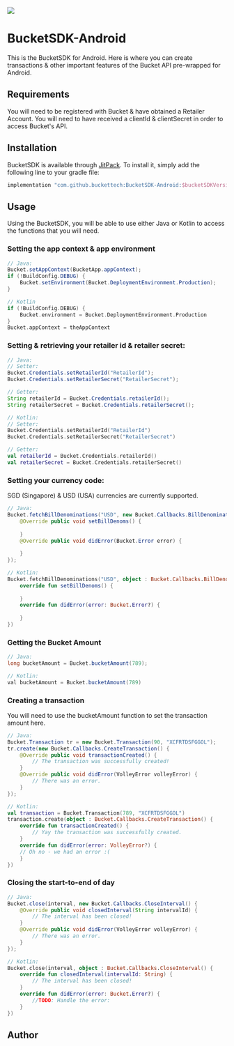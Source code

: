 [![](https://jitpack.io/v/buckettech/BucketSDK-Android.svg)](https://jitpack.io/#buckettech/BucketSDK-Android)

# BucketSDK-Android
This is the BucketSDK for Android.  Here is where you can create transactions & other important features of the Bucket API pre-wrapped for Android.

## Requirements
You will need to be registered with Bucket & have obtained a Retailer Account.  You will need to have received a clientId & clientSecret in order to access Bucket's API.

## Installation

BucketSDK is available through [JitPack](https://jitpack.io). To install
it, simply add the following line to your gradle file:

```gradle
implementation "com.github.buckettech:BucketSDK-Android:$bucketSDKVersion"
```

## Usage
Using the BucketSDK, you will be able to use either Java or Kotlin to access the functions that you will need.
### Setting the app context & app environment
```Java
// Java:
Bucket.setAppContext(BucketApp.appContext);
if (!BuildConfig.DEBUG) {
    Bucket.setEnvironment(Bucket.DeploymentEnvironment.Production);
}
```
```Kotlin
// Kotlin
if (!BuildConfig.DEBUG) {
    Bucket.environment = Bucket.DeploymentEnvironment.Production
}
Bucket.appContext = theAppContext
```

### Setting & retrieving your retailer id & retailer secret:
````Java
// Java:
// Setter:
Bucket.Credentials.setRetailerId("RetailerId");
Bucket.Credentials.setRetailerSecret("RetailerSecret");

// Getter:
String retailerId = Bucket.Credentials.retailerId();
String retailerSecret = Bucket.Credentials.retailerSecret();
````

```kotlin
// Kotlin:
// Setter:
Bucket.Credentials.setRetailerId("RetailerId")
Bucket.Credentials.setRetailerSecret("RetailerSecret")

// Getter:
val retailerId = Bucket.Credentials.retailerId()
val retailerSecret = Bucket.Credentials.retailerSecret()
```

### Setting your currency code:
SGD (Singapore) & USD (USA) currencies are currently supported.
```Java
// Java:
Bucket.fetchBillDenominations("USD", new Bucket.Callbacks.BillDenomination() {
    @Override public void setBillDenoms() {
        
    }
    @Override public void didError(Bucket.Error error) {
        
    }
});
```

```kotlin
// Kotlin:
Bucket.fetchBillDenominations("USD", object : Bucket.Callbacks.BillDenomination() {
    override fun setBillDenoms() {
    
    }
    override fun didError(error: Bucket.Error?) {
                        
    }
})
```

### Getting the Bucket Amount
```Java
// Java:
long bucketAmount = Bucket.bucketAmount(789);

// Kotlin:
val bucketAmount = Bucket.bucketAmount(789)
```
### Creating a transaction
You will need to use the bucketAmount function to set the transaction amount here.
```Java
// Java:
Bucket.Transaction tr = new Bucket.Transaction(90, "XCFRTDSFGGOL");
tr.create(new Bucket.Callbacks.CreateTransaction() {
    @Override public void transactionCreated() {
        // The transaction was successfully created!
    }
    @Override public void didError(VolleyError volleyError) {
        // There was an error.
    }
});
```
```Kotlin
// Kotlin:
val transaction = Bucket.Transaction(789, "XCFRTDSFGGOL")
transaction.create(object : Bucket.Callbacks.CreateTransaction() {
    override fun transactionCreated() {
        // Yay the transaction was successfully created.
    }
    override fun didError(error: VolleyError?) {
    // Oh no - we had an error :(
    }
})
```

### Closing the start-to-end of day
```Java
// Java:
Bucket.close(interval, new Bucket.Callbacks.CloseInterval() {
    @Override public void closedInterval(String intervalId) {
        // The interval has been closed!
    }
    @Override public void didError(VolleyError volleyError) {
        // There was an error.
    }
});
```

```kotlin
// Kotlin:
Bucket.close(interval, object : Bucket.Callbacks.CloseInterval() {
    override fun closedInterval(intervalId: String) {
        // The interval has been closed!
    }
    override fun didError(error: Bucket.Error?) {
        //TODO: Handle the error:
    }
})
```

## Author
